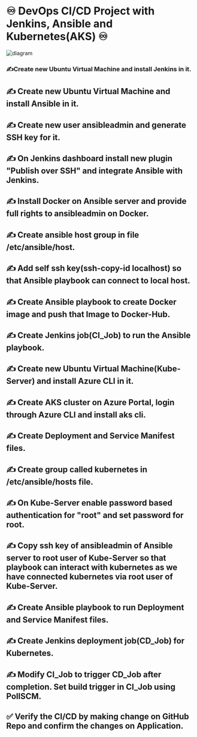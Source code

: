 # ♾️ DevOps CI/CD Project with Jenkins, Ansible and Kubernetes(AKS) ♾️

![diagram](https://media.licdn.com/dms/image/D4D22AQHIULO9fciOzA/feedshare-shrink_800/0/1691052203983?e=1695254400&v=beta&t=rBTtYe9-EFqLSkGhlTMBVVb7F6gJJBrJapypU05t-sw)

### ✍Create new Ubuntu Virtual Machine and install Jenkins in it.

## ✍ Create new Ubuntu Virtual Machine and install Ansible in it.

## ✍ Create new user ansibleadmin and generate SSH key for it.

## ✍ On Jenkins dashboard install new plugin "Publish over SSH" and integrate Ansible with Jenkins.

## ✍ Install Docker on Ansible server and provide full rights to ansibleadmin on Docker.

## ✍ Create ansible host group in file /etc/ansible/host.

## ✍ Add self ssh key(ssh-copy-id localhost) so that Ansible playbook can connect to local host.

## ✍ Create Ansible playbook to create Docker image and push that Image to Docker-Hub.

## ✍ Create Jenkins job(CI_Job) to run the Ansible playbook.

## ✍ Create new Ubuntu Virtual Machine(Kube-Server) and install Azure CLI in it.

## ✍ Create AKS cluster on Azure Portal, login through Azure CLI and install aks cli.

## ✍ Create Deployment and Service Manifest files.

## ✍ Create group called kubernetes in /etc/ansible/hosts file.

## ✍ On Kube-Server enable password based authentication for "root" and set password for root.

## ✍ Copy ssh key of ansibleadmin of Ansible server to root user of Kube-Server so that playbook can interact with kubernetes as we have connected kubernetes via root user of Kube-Server.

## ✍ Create Ansible playbook to run Deployment and Service Manifest files.

## ✍ Create Jenkins deployment job(CD_Job) for Kubernetes.

## ✍ Modify CI_Job to trigger CD_Job after completion. Set build trigger in CI_Job using PollSCM.

## ✅ Verify the CI/CD by making change on GitHub Repo and confirm the changes on Application.
